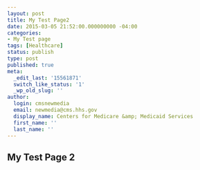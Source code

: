 ```yaml
---
layout: post
title: My Test Page2
date: 2015-03-05 21:52:00.000000000 -04:00
categories:
- My Test page
tags: [Healthcare]
status: publish
type: post
published: true
meta:
  _edit_last: '15561871'
  switch_like_status: '1'
  _wp_old_slug: ''
author:
  login: cmsnewmedia
  email: newmedia@cms.hhs.gov
  display_name: Centers for Medicare &amp; Medicaid Services
  first_name: ''
  last_name: ''
---
```


## My Test Page 2

